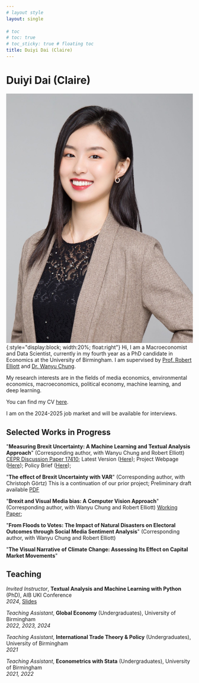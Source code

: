 ```yaml
---
# layout style
layout: single

# toc
# toc: true
# toc_sticky: true # floating toc
title: Duiyi Dai (Claire)
---
```

# Duiyi Dai (Claire)

![img](./assets/images/DuiyiDai.jpeg){:style="display:block; width:20%; float:right"}
Hi, I am a Macroeconomist and Data Scientist, currently in my fourth year as a PhD candidate in Economics at the University of Birmingham. I am supervised by [Prof. Robert Elliott](https://www.birmingham.ac.uk/staff/profiles/business/elliott-robert) and [Dr. Wanyu Chung](https://sites.google.com/site/wanyuchung/).


My research interests are in the fields of media economics, environmental economics, macroeconomics, political economy, machine learning, and deep learning.

You can find my CV [here](https://www.dropbox.com/scl/fi/8k25oxwvxzjw4l7z7ngg5/CV_DuiyiDAI.pdf?rlkey=sxpemoxorbe7yzto96y14tf2h&st=34y0edfd&dl=0).

I am on the 2024-2025 job market and will be available for interviews.

## Selected Works in Progress
"**Measuring Brexit Uncertainty: A Machine Learning and Textual Analysis Approach**" (Corresponding author, with Wanyu Chung and Robert Elliott) [CEPR Discussion Paper 17410](https://cepr.org/active/publications/discussion_papers/dp.php?dpno=17410); Latest Version ([Here](https://www.dropbox.com/scl/fi/gx6sodnm0odt2jdo4n62d/BrexitUncertainty_Draft-1.pdf?rlkey=qd2o57srzw9vv5mvtkvxu114b&dl=0)); Project Webpage ([Here](https://duiyidai.github.io/brexituncertaintyindex/)); Policy Brief ([Here](https://www.birmingham.ac.uk/research/public-affairs/policy-briefings/2022/measuring-brexit-uncertainty.aspx));

"**The effect of Brexit Uncertainty with VAR**" (Corresponding author, with Christoph Görtz) This is a continuation of our prior project; Preliminary draft available [PDF](https://www.dropbox.com/scl/fi/0lfi7z6knzbh4s4azr21y/BrexitVAR.pdf?rlkey=6h48oa11b7pr5sp336puhfiyr&st=mo0ohjco&dl=0)

"**Brexit and Visual Media bias: A Computer Vision Approach**" (Corresponding author, with Wanyu Chung and Robert Elliott) [Working Paper](https://papers.ssrn.com/sol3/papers.cfm?abstract_id=5000681);

"**From Floods to Votes: The Impact of Natural Disasters on Electoral Outcomes through Social Media Sentiment Analysis**" (Corresponding author, with Wanyu Chung and Robert Elliott)

"**The Visual Narrative of Climate Change: Assessing Its Effect on Capital Market Movements**"

## Teaching
*Invited Instructor*, **Textual Analysis and Machine Learning with Python** (PhD), AIB UKI Conference  
*2024*, [Slides](https://www.dropbox.com/scl/fi/il3dt8pqq627x1va8z93k/AIB_slides.pdf?rlkey=dwt02ddfpslxuz09kydytxhyk&st=7cdgevix&dl=0)

*Teaching Assistant*, **Global Economy** (Undergraduates), University of Birmingham  
*2022, 2023, 2024*

*Teaching Assistant*, **International Trade Theory & Policy** (Undergraduates), University of Birmingham  
*2021*

*Teaching Assistant*, **Econometrics with Stata** (Undergraduates), University of Birmingham  
*2021, 2022*




